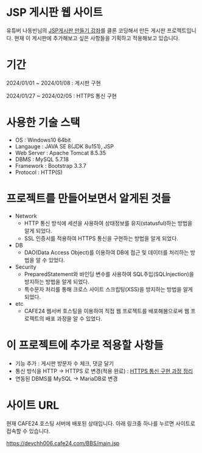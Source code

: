 # JSP 게시판 웹 사이트
유튜버 나동빈님의 [JSP게시판 만들기 강좌](https://www.youtube.com/playlist?list=PLRx0vPvlEmdAZv_okJzox5wj2gG_fNh_6)를 클론 코딩해서 만든 게시판 프로젝트입니다. 현재 이 게시판에 추가해보고 싶은 사항들을 기획하고 적용해보고 있습니다.
#

# 기간
2024/01/01 ~ 2024/01/08 : 게시판 구현

2024/01/27 ~ 2024/02/05 : HTTPS 통신 구현
#

# 사용한 기술 스택
+ OS : Windows10 64bit
+ Langauge : JAVA SE 8(JDK 8u151), JSP
+ Web Server : Apache Tomcat 8.5.35
+ DBMS : MySQL 5.7.18
+ Framework : Bootstrap 3.3.7
+ Protocol : HTTP(S)
#

# 프로젝트를 만들어보면서 알게된 것들
+ Network
  - HTTP 통신 방식에 세션을 사용하여 상태정보를 유지(statusful)하는 방법을 알게 되었다.
  - SSL 인증서를 적용하여 HTTPS 통신을 구현하는 방법을 알게 되었다.
+ DB
  - DAO(Data Access Object)를 이용하여 DB에 접근 및 데이터를 처리하는 방법을 알 수 있었다.
+ Security
  - PreparedStatement와 바인딩 변수를 사용하여 SQL주입(SQLInjection)을 방지하는 방법을 알게 되었다.
  - 특수문자 처리를 통해 크로스 사이트 스크립팅(XSS)을 방지하는 방법을 알게 되었다.
+ etc
  - CAFE24 웹서버 호스팅을 이용하여 직접 웹 프로젝트를 배포해봄으로써 웹 프로젝트의 배포 과정을 알 수 있었다.
#

# 이 프로젝트에 추가로 적용할 사항들

+ 기능 추가 : 게시판 방문자 수 체크, 댓글 달기
+ 통신 방식을 HTTP -> HTTPS 로 변경(적용 완료) : [HTTPS 통신 구현 과정 정리](https://itknowledgewarehouse.tistory.com/213)
+ 연동된 DBMS를  MySQL -> MariaDB로 변경

#

# 사이트 URL

현재 CAFE24 호스팅 서버에 배포된 상태입니다. 아래 링크중 하나를 누르면 사이트로 접속할 수 있습니다.

<https://devchh006.cafe24.com/BBS/main.jsp>
